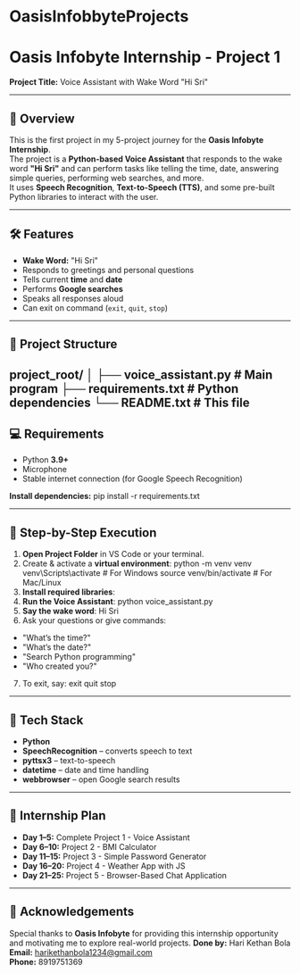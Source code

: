 # OasisInfobbyteProjects

# Oasis Infobyte Internship - Project 1  
**Project Title:** Voice Assistant with Wake Word "Hi Sri"

---

## 📌 Overview
This is the first project in my 5-project journey for the **Oasis Infobyte Internship**.  
The project is a **Python-based Voice Assistant** that responds to the wake word **"Hi Sri"** and can perform tasks like telling the time, date, answering simple queries, performing web searches, and more.  
It uses **Speech Recognition**, **Text-to-Speech (TTS)**, and some pre-built Python libraries to interact with the user.

---

## 🛠 Features
- **Wake Word:** "Hi Sri"
- Responds to greetings and personal questions
- Tells current **time** and **date**
- Performs **Google searches**
- Speaks all responses aloud
- Can exit on command (`exit`, `quit`, `stop`)

---

## 📂 Project Structure
project_root/
│
├── voice_assistant.py # Main program
├── requirements.txt # Python dependencies
└── README.txt # This file
---

## 💻 Requirements
- Python **3.9+**
- Microphone
- Stable internet connection (for Google Speech Recognition)

**Install dependencies:**
pip install -r requirements.txt

---

## 📜 Step-by-Step Execution
1. **Open Project Folder** in VS Code or your terminal.
2. Create & activate a **virtual environment**:
python -m venv venv
venv\Scripts\activate # For Windows
source venv/bin/activate # For Mac/Linux
3. **Install required libraries**:
4. **Run the Voice Assistant**:
python voice_assistant.py
5. **Say the wake word**:
Hi Sri
6. Ask your questions or give commands:
- "What’s the time?"
- "What’s the date?"
- "Search Python programming"
- "Who created you?"
7. To exit, say:
exit
quit
stop

---

## 🧠 Tech Stack
- **Python**
- **SpeechRecognition** – converts speech to text
- **pyttsx3** – text-to-speech
- **datetime** – date and time handling
- **webbrowser** – open Google search results

---

## 📅 Internship Plan
- **Day 1–5:** Complete Project 1 - Voice Assistant
- **Day 6–10:** Project 2 - BMI Calculator
- **Day 11–15:** Project 3 - Simple Password Generator
- **Day 16–20:** Project 4 - Weather App with JS
- **Day 21–25:** Project 5 - Browser-Based Chat Application

---

## 🙌 Acknowledgements
Special thanks to **Oasis Infobyte** for providing this internship opportunity and motivating me to explore real-world projects.
**Done by:** Hari Kethan Bola  
**Email:** harikethanbola1234@gmail.com  
**Phone:** 8919751369 
